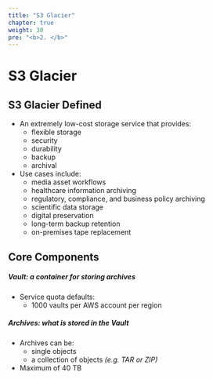 ```yaml
---
title: "S3 Glacier"
chapter: true
weight: 30
pre: "<b>2. </b>"
---
```


# S3 Glacier

## S3 Glacier Defined  

- An extremely low-cost storage service that provides:
    - flexible storage
    - security
    - durability
    - backup
    - archival
- Use cases include:
    - media asset workflows
    - healthcare information archiving
    - regulatory, compliance, and business policy archiving
    - scientific data storage
    - digital preservation
    - long-term backup retention
    - on-premises tape replacement

## Core Components  

##### **Vault**: a container for storing archives
- Service quota defaults:
    - 1000 vaults per AWS account per region

##### **Archives**: what is stored in the Vault
- Archives can be:
    - single objects
    - a collection of objects *(e.g. TAR or ZIP)*
- Maximum of 40 TB

